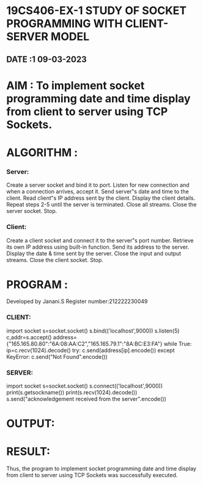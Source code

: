 # 19CS406-EX-1 STUDY OF SOCKET PROGRAMMING WITH CLIENT-SERVER MODEL

## DATE :1	09-03-2023	

# AIM :    To implement socket programming date and time display from client to server using TCP Sockets.


# ALGORITHM :

### Server:
Create a server socket and bind it to port.
Listen for new connection and when a connection arrives, accept it.
Send server‟s date and time to the client.
Read client‟s IP address sent by the client.
Display the client details.
Repeat steps 2-5 until the server is terminated.
Close all streams.
Close the server socket.
Stop.

### Client:
Create a client socket and connect it to the server‟s port number.
Retrieve its own IP address using built-in function.
Send its address to the server.
Display the date & time sent by the server.
Close the input and output streams.
Close the client socket.
Stop.




# PROGRAM :

Developed by Janani.S
Register number:212222230049

### CLIENT:

import socket
s=socket.socket()
s.bind(('localhost',9000))
s.listen(5)
c,addr=s.accept()
address={"165.165.80.80":"6A:08:AA:C2","165.165.79.1":"8A:BC:E3:FA"}
while True:
  ip=c.recv(1024).decode()
  try:
    c.send(address[ip].encode())
  except KeyError:
    c.send("Not Found".encode()) 

### SERVER:

import socket
s=socket.socket()
s.connect(('localhost',9000))
print(s.getsockname())
print(s.recv(1024).decode())
s.send("acknowledgement received from the server".encode())







# OUTPUT:




# RESULT:
Thus, the program to implement socket programming date and time display from client to server using TCP Sockets was successfully executed.


